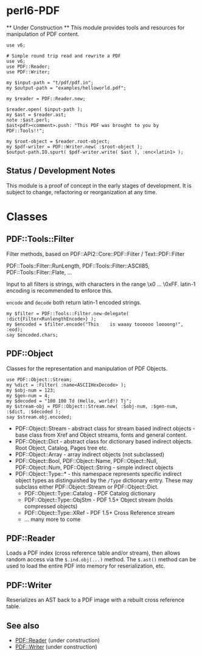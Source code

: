 perl6-PDF
=========

** Under Construction **  This module provides tools and resources for manipulation of PDF content.

```
use v6;

# Simple round trip read and rewrite a PDF
use v6;
use PDF::Reader;
use PDF::Writer;

my $input-path = "t/pdf/pdf.in";
my $output-path = "examples/helloworld.pdf";

my $reader = PDF::Reader.new;
 
$reader.open( $input-path );
my $ast = $reader.ast;
note :$ast.perl;
$ast<pdf><comment>.push: "This PDF was brought to you by PDF::Tools!!";

my $root-object = $reader.root-object;
my $pdf-writer = PDF::Writer.new( :$root-object );
$output-path.IO.spurt( $pdf-writer.write( $ast ), :enc<latin1> );
```

## Status / Development Notes

This module is a proof of concept in the early stages of development.  It is subject to change, refactoring or reorganization  at any time.

# Classes

## PDF::Tools::Filter

Filter methods, based on PDF::API2::Core::PDF::Filter / Text::PDF::Filter

PDF::Tools::Filter::RunLength, PDF::Tools::Filter::ASCII85, PDF::Tools::Filter::Flate, ...

Input to all filters is strings, with characters in the range \x0 ... \0xFF. latin-1 encoding
is recommended to enforce this.

`encode` and `decode` both return latin-1 encoded strings.

 ```
 my $filter = PDF::Tools::Filter.new-delegate( :dict{Filter<RunlengthEncode>} );
 my $encoded = $filter.encode("This    is waaay toooooo loooong!", :eod);
 say $encoded.chars;
 ```

## PDF::Object

Classes for the representation and manipulation of PDF Objects.

```
use PDF::Object::Stream;
my %dict = :Filter( :name<ASCIIHexDecode> );
my $obj-num = 123;
my $gen-num = 4;
my $decoded = "100 100 Td (Hello, world!) Tj";
my $stream-obj = PDF::Object::Stream.new( :$obj-num, :$gen-num, :$dict, :$decoded );
say $stream.obj.encoded;
```

- PDF::Object::Stream - abstract class for stream based indirect objects - base class from Xref and Object streams, fonts and general content.
- PDF::Object::Dict - abstract class for dictionary based indirect objects. Root Object, Catalog, Pages tree etc.
- PDF::Object::Array - array indirect objects (not subclassed)
- PDF::Object::Bool, PDF::Object::Name, PDF::Object::Null, PDF::Object::Num, PDF::Object::String - simple indirect objects
- PDF::Object::Type::* - this namespace represents specific indirect object types as distinguished by the `/Type` dictionary entry. These may subclass either PDF::Object::Stream or PDF::Object::Dict.
  - PDF::Object::Type::Catalog - PDF Catalog dictionary
  - PDF::Object::Type::ObjStm - PDF 1.5+ Object stream (holds compressed objects)
  - PDF::Object::Type::XRef - PDF 1.5+ Cross Reference stream
  - ... many more to come

## PDF::Reader

Loads a PDF index (cross reference table and/or stream), then allows random access via the `$.ind.obj(...)` method. The `$.ast()`
method can be used to load the entire PDF into memory for reserialization, etc.

## PDF::Writer

Reserializes an AST back to a PDF image with a rebuilt cross reference table.

## See also

- [PDF::Reader](https://github.com/p6-pdf/perl6-PDF-Reader) (under construction)
- [PDF::Writer](https://github.com/p6-pdf/perl6-PDF-Writer) (under construction)

